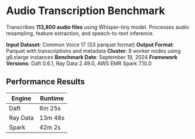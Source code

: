 # Audio Transcription Benchmark

Transcribes **113,800 audio files** using Whisper-tiny model. Processes audio resampling, feature extraction, and speech-to-text inference.

**Input Dataset**: Common Voice 17 (S3 parquet format)
**Output Format**: Parquet with transcriptions and metadata
**Cluster**: 8 worker nodes using g6.xlarge instances
**Benchmark Date**: September 19, 2024
**Framework Versions**: Daft 0.6.1, Ray Data 2.49.0, AWS EMR Spark 7.10.0

## Performance Results

| Engine   | Runtime |
|----------|---------|
| Daft     | 6m 25s  |
| Ray Data | 13m 48s |
| Spark    | 42m 2s  |

